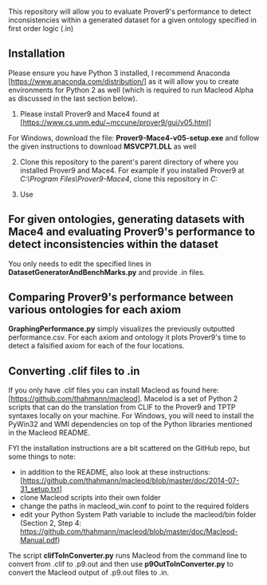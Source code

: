 This repository will allow you to evaluate Prover9's performance to detect inconsistencies within a generated dataset for a given ontology specified in first order logic (.in)




## Installation
Please ensure you have Python 3 installed, I recommend Anaconda [https://www.anaconda.com/distribution/] as it will allow you to create environments for Python 2 as well (which is required to run Macleod Alpha as discussed in the last section below).

1. Please install Prover9 and Mace4 found at [https://www.cs.unm.edu/~mccune/prover9/gui/v05.html]

For Windows, download the file: **Prover9-Mace4-v05-setup.exe** and follow the given instructions to download **MSVCP71.DLL** as well

2. Clone this repository to the parent's parent directory of where you installed Prover9 and Mace4. For example if you installed Prover9 at *C:\Program Files\Prover9-Mace4*, clone this repository in *C:*

3. Use


## For given ontologies, generating datasets with Mace4 and evaluating Prover9's performance to detect inconsistencies within the dataset
You only needs to edit the specified lines in **DatasetGeneratorAndBenchMarks.py** and provide .in files.


## Comparing Prover9's performance between various ontologies for each axiom
**GraphingPerformance.py** simply visualizes the previously outputted performance.csv. For each axiom and ontology it plots Prover9's time to detect a falsified axiom for each of the four locations.

## Converting .clif files to .in

If you only have .clif files you can install Macleod as found here: [https://github.com/thahmann/macleod]. Macelod is a set of Python 2 scripts that can do the translation from CLIF to the Prover9 and TPTP syntaxes locally on your machine.
For Windows, you will need to install the PyWin32 and WMI dependencies on top of the Python libraries mentioned in the Macleod README. 

FYI the installation instructions are a bit scattered on the GitHub repo, but some things to note:
- in addition to the README, also look at these instructions: [https://github.com/thahmann/macleod/blob/master/doc/2014-07-31_setup.txt]
- clone Macleod scripts into their own folder
- change the paths in macleod_win.conf to point to the required folders
- edit your Python System Path variable to include the macleod/bin folder (Section 2, Step 4: https://github.com/thahmann/macleod/blob/master/doc/Macleod-Manual.pdf)


The script **clifToInConverter.py** runs Macleod from the command line to convert from .clif to .p9.out and then use **p9OutToInConverter.py** to convert the Macleod output of .p9.out files to .in.

